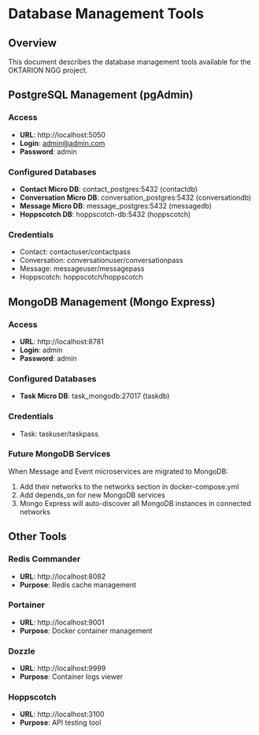 # Database Management Tools

## Overview
This document describes the database management tools available for the OKTARION NGG project.

## PostgreSQL Management (pgAdmin)

### Access
- **URL**: http://localhost:5050
- **Login**: admin@admin.com
- **Password**: admin

### Configured Databases
- **Contact Micro DB**: contact_postgres:5432 (contactdb)
- **Conversation Micro DB**: conversation_postgres:5432 (conversationdb)  
- **Message Micro DB**: message_postgres:5432 (messagedb)
- **Hoppscotch DB**: hoppscotch-db:5432 (hoppscotch)

### Credentials
- Contact: contactuser/contactpass
- Conversation: conversationuser/conversationpass
- Message: messageuser/messagepass
- Hoppscotch: hoppscotch/hoppscotch

## MongoDB Management (Mongo Express)

### Access
- **URL**: http://localhost:8781
- **Login**: admin
- **Password**: admin

### Configured Databases
- **Task Micro DB**: task_mongodb:27017 (taskdb)

### Credentials
- Task: taskuser/taskpass

### Future MongoDB Services
When Message and Event microservices are migrated to MongoDB:
1. Add their networks to the networks section in docker-compose.yml
2. Add depends_on for new MongoDB services
3. Mongo Express will auto-discover all MongoDB instances in connected networks

## Other Tools

### Redis Commander
- **URL**: http://localhost:8082
- **Purpose**: Redis cache management

### Portainer
- **URL**: http://localhost:9001
- **Purpose**: Docker container management

### Dozzle
- **URL**: http://localhost:9999
- **Purpose**: Container logs viewer

### Hoppscotch
- **URL**: http://localhost:3100
- **Purpose**: API testing tool

